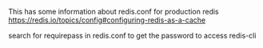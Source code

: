 This has some information about redis.conf for production redis
https://redis.io/topics/config#configuring-redis-as-a-cache

search for requirepass in redis.conf to get the password to access redis-cli
